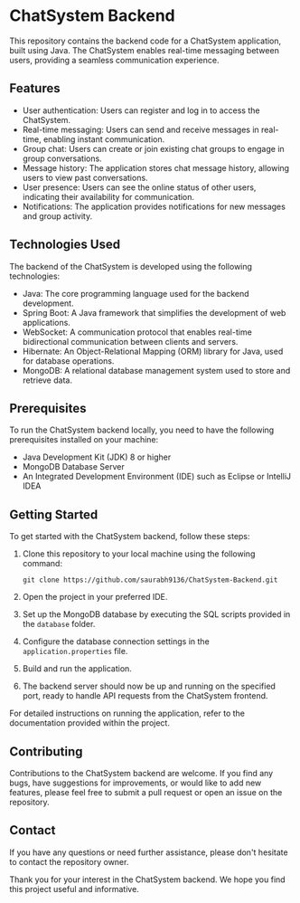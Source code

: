 # ChatSystem Backend

This repository contains the backend code for a ChatSystem application, built using Java. The ChatSystem enables real-time messaging
between users, providing a seamless communication experience.

## Features

- User authentication: Users can register and log in to access the ChatSystem.
- Real-time messaging: Users can send and receive messages in real-time, enabling instant communication.
- Group chat: Users can create or join existing chat groups to engage in group conversations.
- Message history: The application stores chat message history, allowing users to view past conversations.
- User presence: Users can see the online status of other users, indicating their availability for communication.
- Notifications: The application provides notifications for new messages and group activity.

## Technologies Used

The backend of the ChatSystem is developed using the following technologies:

- Java: The core programming language used for the backend development.
- Spring Boot: A Java framework that simplifies the development of web applications.
- WebSocket: A communication protocol that enables real-time bidirectional communication between clients and servers.
- Hibernate: An Object-Relational Mapping (ORM) library for Java, used for database operations.
- MongoDB: A relational database management system used to store and retrieve data.

## Prerequisites

To run the ChatSystem backend locally, you need to have the following prerequisites installed on your machine:

- Java Development Kit (JDK) 8 or higher
- MongoDB Database Server
- An Integrated Development Environment (IDE) such as Eclipse or IntelliJ IDEA

## Getting Started

To get started with the ChatSystem backend, follow these steps:

1. Clone this repository to your local machine using the following command:
   ```
   git clone https://github.com/saurabh9136/ChatSystem-Backend.git
   ```

2. Open the project in your preferred IDE.

3. Set up the MongoDB database by executing the SQL scripts provided in the `database` folder.

4. Configure the database connection settings in the `application.properties` file.

5. Build and run the application.

6. The backend server should now be up and running on the specified port, ready to handle API requests from the ChatSystem frontend.

For detailed instructions on running the application, refer to the documentation provided within the project.

## Contributing

Contributions to the ChatSystem backend are welcome. If you find any bugs, have suggestions for improvements, or would like to add new features, please feel free to submit a pull request or open an issue on the repository.


## Contact

If you have any questions or need further assistance, please don't hesitate to contact the repository owner.

Thank you for your interest in the ChatSystem backend. We hope you find this project useful and informative.
